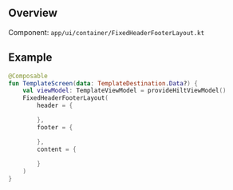 ## Overview

Component: `app/ui/container/FixedHeaderFooterLayout.kt`

## Example

```kotlin
@Composable
fun TemplateScreen(data: TemplateDestination.Data?) {
    val viewModel: TemplateViewModel = provideHiltViewModel()
    FixedHeaderFooterLayout(
        header = {

        },
        footer = {

        },
        content = {
            
        }
    )
}
```